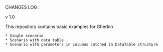 


CHANGES LOG :

v 1.0 

This repository contains basic examples for Gherkin 

    * Single scenario
    * Scenario with data table
    * Scenario with parameters in columns catched in DataTable structure